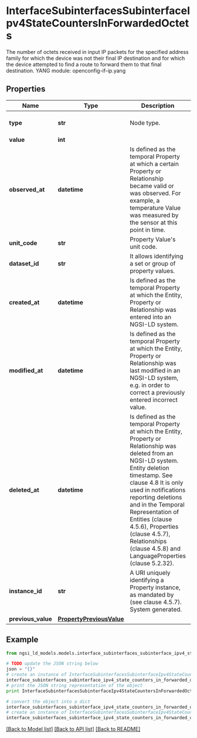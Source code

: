 # InterfaceSubinterfacesSubinterfaceIpv4StateCountersInForwardedOctets

The number of octets received in input IP packets for the specified address family for which the device was not their final IP destination and for which the device attempted to find a route to forward them to that final destination.  YANG module: openconfig-if-ip.yang 

## Properties

Name | Type | Description | Notes
------------ | ------------- | ------------- | -------------
**type** | **str** | Node type.  | [optional] [default to 'Property']
**value** | **int** |  | 
**observed_at** | **datetime** | Is defined as the temporal Property at which a certain Property or Relationship became valid or was observed. For example, a temperature Value was measured by the sensor at this point in time.  | [optional] 
**unit_code** | **str** | Property Value&#39;s unit code.  | [optional] 
**dataset_id** | **str** | It allows identifying a set or group of property values.  | [optional] 
**created_at** | **datetime** | Is defined as the temporal Property at which the Entity, Property or Relationship was entered into an NGSI-LD system.  | [optional] [readonly] 
**modified_at** | **datetime** | Is defined as the temporal Property at which the Entity, Property or Relationship was last modified in an NGSI-LD system, e.g. in order to correct a previously entered incorrect value.  | [optional] [readonly] 
**deleted_at** | **datetime** | Is defined as the temporal Property at which the Entity, Property or Relationship was deleted from an NGSI-LD system.  Entity deletion timestamp. See clause 4.8 It is only used in notifications reporting deletions and in the Temporal Representation of Entities (clause 4.5.6), Properties (clause 4.5.7), Relationships (clause 4.5.8) and LanguageProperties (clause 5.2.32).  | [optional] [readonly] 
**instance_id** | **str** | A URI uniquely identifying a Property instance, as mandated by (see clause 4.5.7). System generated.  | [optional] [readonly] 
**previous_value** | [**PropertyPreviousValue**](PropertyPreviousValue.md) |  | [optional] 

## Example

```python
from ngsi_ld_models.models.interface_subinterfaces_subinterface_ipv4_state_counters_in_forwarded_octets import InterfaceSubinterfacesSubinterfaceIpv4StateCountersInForwardedOctets

# TODO update the JSON string below
json = "{}"
# create an instance of InterfaceSubinterfacesSubinterfaceIpv4StateCountersInForwardedOctets from a JSON string
interface_subinterfaces_subinterface_ipv4_state_counters_in_forwarded_octets_instance = InterfaceSubinterfacesSubinterfaceIpv4StateCountersInForwardedOctets.from_json(json)
# print the JSON string representation of the object
print InterfaceSubinterfacesSubinterfaceIpv4StateCountersInForwardedOctets.to_json()

# convert the object into a dict
interface_subinterfaces_subinterface_ipv4_state_counters_in_forwarded_octets_dict = interface_subinterfaces_subinterface_ipv4_state_counters_in_forwarded_octets_instance.to_dict()
# create an instance of InterfaceSubinterfacesSubinterfaceIpv4StateCountersInForwardedOctets from a dict
interface_subinterfaces_subinterface_ipv4_state_counters_in_forwarded_octets_form_dict = interface_subinterfaces_subinterface_ipv4_state_counters_in_forwarded_octets.from_dict(interface_subinterfaces_subinterface_ipv4_state_counters_in_forwarded_octets_dict)
```
[[Back to Model list]](../README.md#documentation-for-models) [[Back to API list]](../README.md#documentation-for-api-endpoints) [[Back to README]](../README.md)



